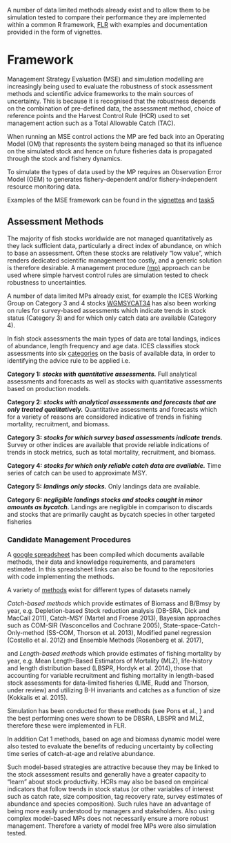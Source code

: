 A number of data limited methods already exist and to allow them to be simulation tested to compare their performance they are implemented within a common R framework,   [FLR](http://www.flr-project.org/) with examples and documentation provided in the form of vignettes.      

# Framework

Management Strategy Evaluation (MSE) and simulation modelling are increasingly being used to evaluate the robustness of stock assessment methods and scientific advice frameworks to the main sources of uncertainty. This is because it is recognised that the robustness depends on the combination of pre-defined data, the assessment method, choice of reference points and the Harvest Control Rule (HCR) used to set management action such as a Total Allowable Catch (TAC).

When running an MSE control actions the MP are fed back into an Operating Model (OM) that represents the system being managed so that its influence on the simulated stock and hence on future fisheries data is propagated through the stock and fishery dynamics.

To simulate the types of data used by the MP requires an Observation Error Model (OEM) to generates fishery-dependent and/or fishery-independent resource monitoring data.

Examples of the MSE framework can be found in the [vignettes](https://github.com/flr/mydas/blob/master/vignettes/mse/mse.pdf) and [task5](https://github.com/flr/mydas/tree/master/tasks/task5/R)

## Assessment Methods

The majority of fish stocks worldwide are not managed quantitatively as they lack sufficient data, particularly a direct index of abundance, on which to base an assessment. Often these stocks are relatively “low value”, which renders dedicated scientific management too costly, and a generic solution is therefore desirable. A management procedure [(mp)](https://academic.oup.com/icesjms/article/72/1/251/815189) approach can be used where simple harvest control rules are simulation tested to check robustness to uncertainties. 

A number of data limited MPs already exist, for example the ICES Working Group on Category 3 and 4 stocks [WGMSYCAT34](  
http://www.ices.dk/sites/pub/Publication%20Reports/Expert%20Group%20Report/acom/2017/WKMSYCAT34/01.%20WKMSYCAT34%20REPORT%202017.pdf) has also been working on rules for survey-based assessments which indicate trends in stock status (Category 3) and for which only catch data are available (Category 4). 

In fish stock assessments the main types of data are total landings, indices of abundance, length frequency and age data. ICES classifies stock assessments into six [categories](http://www.ices.dk/sites/pub/Publication%20Reports/Advice/2015/2015/General_context_of_ICES_advice_2015.pdf) on the basis of available data, in order to identifying the advice rule to be applied i.e. 

**Category 1:** ***stocks with quantitative assessments.*** 
Full analytical assessments and forecasts as well as stocks with quantitative assessments based on production models.

**Category  2:** ***stocks  with  analytical  assessments  and  forecasts  that  are  only  treated  qualitatively.*** 
Quantitative assessments and forecasts which for a variety of reasons are considered indicative of trends in fishing mortality, recruitment, and biomass.

**Category 3:** ***stocks for which survey based assessments indicate trends.*** 
Survey or other indices are available that provide reliable indications of trends in stock metrics, such as total mortality, recruitment, and biomass.

**Category 4:** ***stocks for which only reliable catch data are available.*** 
Time series of catch can be used to approximate MSY.

**Category 5:** ***landings only stocks.*** 
Only landings data are available.

**Category 6:** ***negligible landings stocks and stocks caught in minor amounts as bycatch.*** 
Landings are negligible in comparison to discards and stocks that are  primarily caught as bycatch species in other targeted fisheries 

### Candidate Management Procedures

A [google spreadsheet](https://docs.google.com/spreadsheets/d/17_qQdzDY41ZrL0yT6QtHpUR4_ydxx_xfCh4GiDqYymU/edit?usp=sharing) has been compiled which documents available methods, their data and knowledge requirements, and parameters estimated. In this spreadsheet links can also be found to the repositories with code implementing the methods. 

A variety of [methods](http://drumfish.org/WP2) exist for different types of datasets namely

*Catch-based methods* which provide estimates of Biomass and B/Bmsy by year, e.g. Depletion-based Stock reduction analysis (DB-SRA, Dick and MacCall 2011), Catch-MSY (Martel and Froese 2013), Bayesian approaches such as COM-SIR (Vasconcellos and Cochrane 2005), State-space-Catch-Only-method (SS-COM, Thorson et al. 2013), Modified panel regression (Costello et al. 2012) and Ensemble Methods (Rosenberg et al. 2017), 

and *Length-based methods* which provide estimates of fishing mortality by year, e.g. Mean Length-Based Estimators of Mortality (MLZ), life-history and length distribution based (LBSPR, Hordyk et al. 2014), those that accounting for variable recruitment and fishing mortality in length-based stock assessments for data-limited fisheries (LIME, Rudd and Thorson, under review) and utilizing B-H invariants and catches as a function of size (Kokkalis et al. 2015).
 
Simulation has been conducted for these methods (see Pons et al., ) and the best performing ones were shown to be DBSRA, LBSPR and MLZ, therefore these were implemented in FLR. 

In addition Cat 1 methods, based on age and biomass dynamic model were also tested to evaluate the benefits of reducing uncertainty by collecting time series of catch-at-age and relative abundance. 

Such model-based strategies are attractive because they may be linked to the stock assessment results and generally have a greater capacity to “learn” about stock productivity. HCRs may also be based on empirical indicators that  follow trends in stock status (or other variables of interest such as catch rate, size composition, tag recovery rate, survey estimates of abundance and species composition). Such rules have an advantage of being more easily understood by managers and stakeholders. Also using  complex model-based MPs does not necessarily ensure a more robust management. Therefore a variety of model free MPs were also simulation tested.
